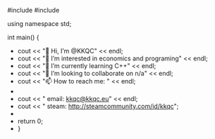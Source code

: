 #include <iostream>
#include <string>
 
using namespace std;

 
int main()
{
-   cout << "👋 Hi, I’m @KKQC" << endl;
-   cout << "👀 I’m interested in economics and programing" << endl;
-   cout << "🌱 I’m currently learning C++" << endl;
-   cout << "💞️ I’m looking to collaborate on n/a" << endl;
-   cout << "📫 How to reach me: " << endl;
- 
-   cout << "   email: kkqc@kkqc.eu" << endl;
-   cout << "   steam: http://steamcommunity.com/id/kkqc";
- 
-   return 0;
- }

<!---
KKQC/KKQC is a ✨ special ✨ repository because its `README.md` (this file) appears on your GitHub profile.
You can click the Preview link to take a look at your changes.
--->
